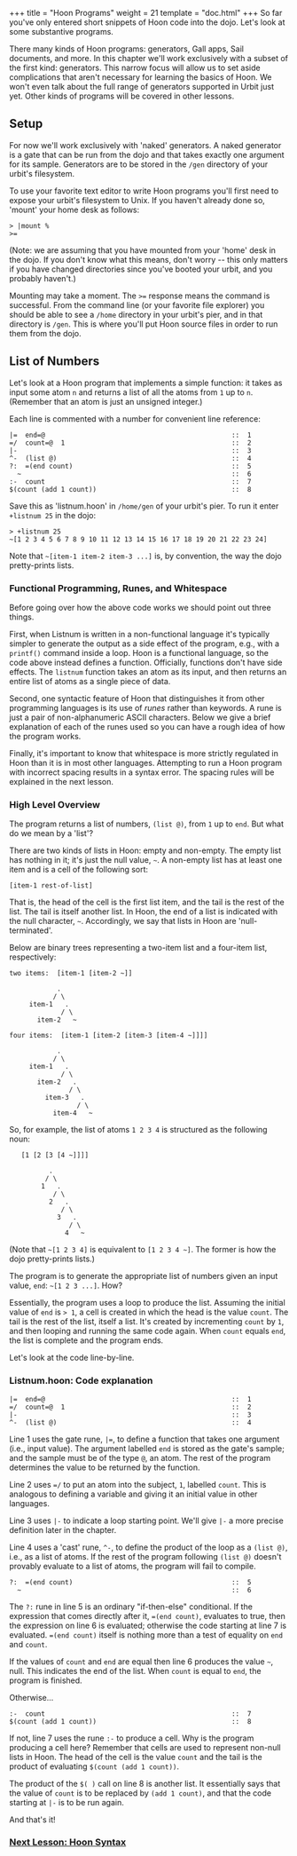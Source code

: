+++
title = "Hoon Programs"
weight = 21
template = "doc.html"
+++
So far you've only entered short snippets of Hoon code into the dojo.  Let's look at some substantive programs.

There many kinds of Hoon programs: generators, Gall apps, Sail documents, and more.  In this chapter we'll work exclusively with a subset of the first kind: generators.  This narrow focus will allow us to set aside complications that aren't necessary for learning the basics of Hoon.  We won't even talk about the full range of generators supported in Urbit just yet.  Other kinds of programs will be covered in other lessons.

## Setup

For now we'll work exclusively with 'naked' generators.  A naked generator is a gate that can be run from the dojo and that takes exactly one argument for its sample.  Generators are to be stored in the `/gen` directory of your urbit's filesystem.

To use your favorite text editor to write Hoon programs you'll first need to expose your urbit's filesystem to Unix.  If you haven't already done so, 'mount' your home desk as follows:

```
> |mount %
>=
```

(Note: we are assuming that you have mounted from your 'home' desk in the dojo.  If you don't know what this means, don't worry -- this only matters if you have changed directories since you've booted your urbit, and you probably haven't.)

Mounting may take a moment.  The `>=` response means the command is successful.  From the command line (or your favorite file explorer) you should be able to see a `/home` directory in your urbit's pier, and in that directory is `/gen`.  This is where you'll put Hoon source files in order to run them from the dojo.

## List of Numbers

Let's look at a Hoon program that implements a simple function: it takes as input some atom `n` and returns a list of all the atoms from `1` up to `n`.  (Remember that an atom is just an unsigned integer.)

Each line is commented with a number for convenient line reference:

```
|=  end=@                                               ::  1
=/  count=@  1                                          ::  2
|-                                                      ::  3
^-  (list @)                                            ::  4
?:  =(end count)                                        ::  5
  ~                                                     ::  6
:-  count                                               ::  7
$(count (add 1 count))                                  ::  8
```

Save this as 'listnum.hoon' in `/home/gen` of your urbit's pier.  To run it enter `+listnum 25` in the dojo:

```
> +listnum 25
~[1 2 3 4 5 6 7 8 9 10 11 12 13 14 15 16 17 18 19 20 21 22 23 24]
```

Note that `~[item-1 item-2 item-3 ...]` is, by convention, the way the dojo pretty-prints lists.

### Functional Programming, Runes, and Whitespace

Before going over how the above code works we should point out three things.

First, when Listnum is written in a non-functional language it's typically simpler to generate the output as a side effect of the program, e.g., with a `printf()` command inside a loop.  Hoon is a functional language, so the code above instead defines a function.  Officially, functions don't have side effects.  The `listnum` function takes an atom as its input, and then returns an entire list of atoms as a single piece of data.

Second, one syntactic feature of Hoon that distinguishes it from other programming languages is its use of _runes_ rather than keywords.  A rune is just a pair of non-alphanumeric ASCII characters.  Below we give a brief explanation of each of the runes used so you can have a rough idea of how the program works.

Finally, it's important to know that whitespace is more strictly regulated in Hoon than it is in most other languages.  Attempting to run a Hoon program with incorrect spacing results in a syntax error.  The spacing rules will be explained in the next lesson.

### High Level Overview

The program returns a list of numbers, `(list @)`, from `1` up to `end`.  But what do we mean by a 'list'?

There are two kinds of lists in Hoon: empty and non-empty.  The empty list has nothing in it; it's just the null value, `~`.  A non-empty list has at least one item and is a cell of the following sort:

```
[item-1 rest-of-list]
```

That is, the head of the cell is the first list item, and the tail is the rest of the list.  The tail is itself another list.  In Hoon, the end of a list is indicated with the null character, `~`.  Accordingly, we say that lists in Hoon are 'null-terminated'.

Below are binary trees representing a two-item list and a four-item list, respectively:

```
two items:  [item-1 [item-2 ~]]

            .
           / \
     item-1   .
             / \
       item-2   ~

four items:  [item-1 [item-2 [item-3 [item-4 ~]]]]

            .
           / \
     item-1   .
             / \
       item-2   .
               / \
         item-3   .
                 / \
           item-4   ~
```

So, for example, the list of atoms `1 2 3 4` is structured as the following noun:

```
   [1 [2 [3 [4 ~]]]]

          .
         / \
        1   .
           / \
          2   .
             / \
            3   .
               / \
              4   ~
```

(Note that `~[1 2 3 4]` is equivalent to `[1 2 3 4 ~]`.  The former is how the dojo pretty-prints lists.)

The program is to generate the appropriate list of numbers given an input value, `end`: `~[1 2 3 ...]`.  How?

Essentially, the program uses a loop to produce the list.  Assuming the initial value of `end` is `> 1`, a cell is created in which the head is the value `count`.  The tail is the rest of the list, itself a list.  It's created by incrementing `count` by `1`, and then looping and running the same code again.  When `count` equals `end`, the list is complete and the program ends.

Let's look at the code line-by-line.

### Listnum.hoon: Code explanation

```
|=  end=@                                               ::  1
=/  count=@  1                                          ::  2
|-                                                      ::  3
^-  (list @)                                            ::  4
```

Line 1 uses the gate rune, `|=`, to define a function that takes one argument (i.e., input value).  The argument labelled `end` is stored as the gate's sample; and the sample must be of the type `@`, an atom.  The rest of the program determines the value to be returned by the function.

Line 2 uses `=/` to put an atom into the subject, `1`, labelled `count`.  This is analogous to defining a variable and giving it an initial value in other languages.

Line 3 uses `|-` to indicate a loop starting point.  We'll give `|-` a more precise definition later in the chapter.

Line 4 uses a 'cast' rune, `^-`, to define the product of the loop as a `(list @)`, i.e., as a list of atoms.  If the rest of the program following `(list @)` doesn't provably evaluate to a list of atoms, the program will fail to compile.

```
?:  =(end count)                                        ::  5
  ~                                                     ::  6
```

The `?:` rune in line 5 is an ordinary "if-then-else" conditional.  If the expression that comes directly after it, `=(end count)`, evaluates to true, then the expression on line 6 is evaluated; otherwise the code starting at line 7 is evaluated.  `=(end count)` itself is nothing more than a test of equality on `end` and `count`.

If the values of `count` and `end` are equal then line 6 produces the
value `~`, null.  This indicates the end of the list.  When `count` is equal to `end`, the program is finished.

Otherwise...

```
:-  count                                               ::  7
$(count (add 1 count))                                  ::  8
```

If not, line 7 uses the rune `:-` to produce a cell.  Why is the program producing a cell here?  Remember that cells are used to represent non-null lists in Hoon.  The head of the cell is the value `count` and the tail is the product of evaluating `$(count (add 1 count))`.

The product of the `$( )` call on line 8 is another list.  It essentially says that the value of `count` is to be replaced by `(add 1 count)`, and that the code starting at `|-` is to be run again.

And that's it!


### [Next Lesson: Hoon Syntax](../hoon-syntax)
